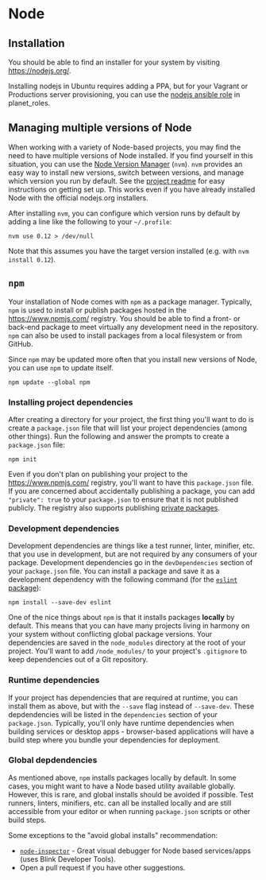 # Node

## Installation

You should be able to find an installer for your system by visiting https://nodejs.org/.

Installing nodejs in Ubuntu requires adding a PPA, but for your Vagrant or Productions server provisioning, you can use the [nodejs ansible role](https://github.com/planetlabs/planet_roles/tree/master/nodejs) in planet_roles.

## Managing multiple versions of Node

When working with a variety of Node-based projects, you may find the need to have multiple versions of Node installed.  If you find yourself in this situation, you can use the [Node Version Manager](https://github.com/creationix/nvm) (`nvm`).  `nvm` provides an easy way to install new versions, switch between versions, and manage which version you run by default.  See the [project readme](https://github.com/creationix/nvm) for easy instructions on getting set up.  This works even if you have already installed Node with the official nodejs.org installers.

After installing `nvm`, you can configure which version runs by default by adding a line like the following to your `~/.profile`:

    nvm use 0.12 > /dev/null

Note that this assumes you have the target version installed (e.g. with `nvm install 0.12`).

## `npm`

Your installation of Node comes with `npm` as a package manager.  Typically, `npm` is used to install or publish packages hosted in the https://www.npmjs.com/ registry.  You should be able to find a front- or back-end package to meet virtually any development need in the repository.  `npm` can also be used to install packages from a local filesystem or from GitHub.

Since `npm` may be updated more often that you install new versions of Node, you can use `npm` to update itself.

    npm update --global npm

### Installing project dependencies

After creating a directory for your project, the first thing you'll want to do is create a `package.json` file that will list your project dependencies (among other things).  Run the following and answer the prompts to create a `package.json` file:

    npm init

Even if you don't plan on publishing your project to the https://www.npmjs.com/ registry, you'll want to have this `package.json` file.  If you are concerned about accidentally publishing a package, you can add `"private": true` to your `package.json` to ensure that it is not published publicly.  The registry also supports publishing [private packages](https://www.npmjs.com/private-modules).

### Development dependencies

Development dependencies are things like a test runner, linter, minifier, etc. that you use in development, but are not required by any consumers of your package.  Development dependencies go in the `devDependencies` section of your `package.json` file.  You can install a package and save it as a development dependency with the following command (for the [`eslint` package](https://www.npmjs.com/package/eslint)):

    npm install --save-dev eslint

One of the nice things about `npm` is that it installs packages **locally** by default.  This means that you can have many projects living in harmony on your system without conflicting global package versions.  Your dependencies are saved in the `node_modules` directory at the root of your project.  You'll want to add `/node_modules/` to your project's `.gitignore` to keep dependencies out of a Git repository.

### Runtime dependencies

If your project has dependencies that are required at runtime, you can install them as above, but with the `--save` flag instead of `--save-dev`.  These depdendencies will be listed in the `dependencies` section of your `package.json`.  Typically, you'll only have runtime dependencies when building services or desktop apps - browser-based applications will have a build step where you bundle your dependencies for deployment.

### Global depdendencies

As mentioned above, `npm` installs packages locally by default.  In some cases, you might want to have a Node based utility available globally.  However, this is rare, and global installs should be avoided if possible.  Test runners, linters, minifiers, etc. can all be installed locally and are still accessible from your editor or when running `package.json` scripts or other build steps.

Some exceptions to the "avoid global installs" recommendation:

  * [`node-inspector`](https://www.npmjs.com/package/node-inspector) - Great visual debugger for Node based services/apps (uses Blink Developer Tools).
  * Open a pull request if you have other suggestions.
